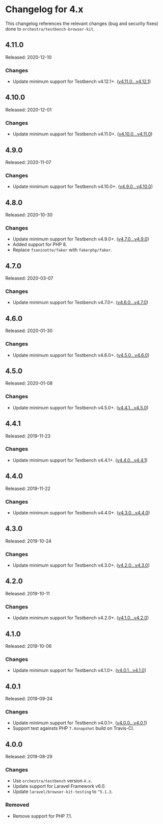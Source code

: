 # Changelog for 4.x

This changelog references the relevant changes (bug and security fixes) done to `orchestra/testbench-browser-kit`.

## 4.11.0

Released: 2020-12-10

### Changes

* Update minimum support for Testbench v4.12.1+. ([v4.11.0...v4.12.1](https://github.com/orchestral/testbench/compare/v4.11.0...v4.12.1))

## 4.10.0

Released: 2020-12-01

### Changes

* Update minimum support for Testbench v4.11.0+. ([v4.10.0...v4.11.0](https://github.com/orchestral/testbench/compare/v4.10.0...v4.11.0))

## 4.9.0

Released: 2020-11-07

### Changes

* Update minimum support for Testbench v4.10.0+. ([v4.9.0...v4.10.0](https://github.com/orchestral/testbench/compare/v4.9.0...v4.10.0))

## 4.8.0

Released: 2020-10-30

### Changes

* Update minimum support for Testbench v4.9.0+. ([v4.7.0...v4.9.0](https://github.com/orchestral/testbench/compare/v4.7.0...v4.9.0))
* Added support for PHP 8.
* Replace `fzaninotto/faker` with `fakerphp/faker`.

## 4.7.0

Released: 2020-03-07

### Changes

* Update minimum support for Testbench v4.7.0+. ([v4.6.0...v4.7.0](https://github.com/orchestral/testbench/compare/v4.6.0...v4.7.0))

## 4.6.0

Released: 2020-01-30

### Changes

* Update minimum support for Testbench v4.6.0+. ([v4.5.0...v4.6.0](https://github.com/orchestral/testbench/compare/v4.5.0...v4.6.0))

## 4.5.0

Released: 2020-01-08

### Changes

* Update minimum support for Testbench v4.5.0+. ([v4.4.1...v4.5.0](https://github.com/orchestral/testbench/compare/v4.4.1...v4.5.0))

## 4.4.1

Released: 2019-11-23

### Changes

* Update minimum support for Testbench v4.4.1+. ([v4.4.0...v4.4.1](https://github.com/orchestral/testbench/compare/v4.4.0...v4.4.1))

## 4.4.0

Released: 2019-11-22

### Changes

* Update minimum support for Testbench v4.4.0+. ([v4.3.0...v4.4.0](https://github.com/orchestral/testbench/compare/v4.3.0...v4.4.0))

## 4.3.0

Released: 2019-10-24

### Changes

* Update minimum support for Testbench v4.3.0+. ([v4.2.0...v4.3.0](https://github.com/orchestral/testbench/compare/v4.2.0...v4.3.0))

## 4.2.0

Released: 2019-10-11

### Changes

* Update minimum support for Testbench v4.2.0+. ([v4.1.0...v4.2.0](https://github.com/orchestral/testbench/compare/v4.1.0...v4.2.0))

## 4.1.0

Released: 2019-10-06

### Changes

* Update minimum support for Testbench v4.1.0+. ([v4.0.1...v4.1.0](https://github.com/orchestral/testbench/compare/v4.0.1...v4.1.0))

## 4.0.1

Released: 2019-09-24

### Changes

* Update minimum support for Testbench v4.0.1+. ([v4.0.0...v4.0.1](https://github.com/orchestral/testbench/compare/v4.0.0...v4.0.1))
* Support test againsts PHP `7.4snapshot` build on Travis-CI.

## 4.0.0

Released: 2019-08-29

### Changes

* Use `orchestra/testbench` version `4.x`.
* Update support for Laravel Framework v6.0.
* Update `laravel/browser-kit-testing` to `^5.1.3`.

### Removed

* Remove support for PHP 7.1.
